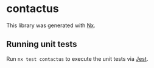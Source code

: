 # contactus

This library was generated with [Nx](https://nx.dev).

## Running unit tests

Run `nx test contactus` to execute the unit tests via [Jest](https://jestjs.io).
